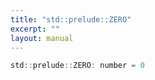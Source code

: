 ```yaml
---
title: "std::prelude::ZERO"
excerpt: ""
layout: manual
---
```






```js
std::prelude::ZERO: number = 0
```


